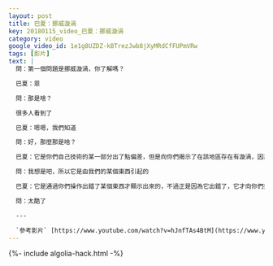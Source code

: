 ```yaml
---
layout: post
title: 巴夏：挪威漩渦
key: 20180115_video_巴夏：挪威漩渦
category: video
google_video_id: 1e1g8UZDZ-kBTrezJwb8jXyMRdCfFUPmVRw
tags: [影片]
text: |
  問：第一個問題是挪威漩渦，你了解嗎？

  巴夏：恩

  問：那是啥？

  很多人看到了

  巴夏：嗯嗯，我們知道

  問：好，那麼那是啥？

  巴夏：它是你們自己技術的某一部分出了點偏差，但是向你們揭示了在該地區存在有漩渦，因為它所展示的軌跡，你明白嗎？

  問：我想是吧，所以它是由我們的某個東西引起的

  巴夏：它是通過你們操作出錯了某個東西才顯示出來的，不過正是因為它出錯了，它才向你們揭示了有一個漩渦模式的能量在這附近的地方，它能夠顯示那個漩渦，因為技術設備出錯了

  問：太酷了

  ---

  `參考影片` [https://www.youtube.com/watch?v=hJnfTAs4BtM](https://www.youtube.com/watch?v=hJnfTAs4BtM)
---
```


{%- include algolia-hack.html -%}
